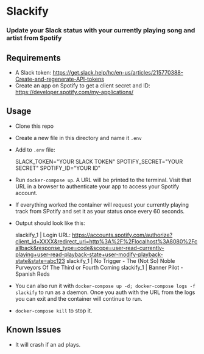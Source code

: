 # Slackify
### Update your Slack status with your currently playing song and artist from Spotify

## Requirements
 - A Slack token: https://get.slack.help/hc/en-us/articles/215770388-Create-and-regenerate-API-tokens
 - Create an app on Spotify to get a client secret and ID: https://developer.spotify.com/my-applications/

## Usage
  - Clone this repo
  - Create a new file in this directory and name it `.env`
  - Add to `.env` file:

    SLACK_TOKEN="YOUR SLACK TOKEN"
    SPOTIFY_SECRET="YOUR SECRET"
    SPOTIFY_ID="YOUR ID"

  - Run `docker-compose up`. A URL will be printed to the terminal. Visit that URL in a browser to authenticate your app to access your Spotify account.
  - If everything worked the container will request your currently playing track from SPotify and set it as your status once every 60 seconds.
  - Output should look like this:
    
    slackify_1  | Login URL: https://accounts.spotify.com/authorize?client_id=XXXX&redirect_uri=http%3A%2F%2Flocalhost%3A8080%2Fcallback&response_type=code&scope=user-read-currently-playing+user-read-playback-state+user-modify-playback-state&state=abc123
    slackify_1  | No Trigger - The (Not So) Noble Purveyors Of The Third or Fourth Coming
    slackify_1  | Banner Pilot - Spanish Reds

  - You can also run it with `docker-compose up -d; docker-compose logs -f slackify` to run as a daemon. Once you auth with the URL from the logs you can exit and the container will continue to run.
  - `docker-compose kill` to stop it.

## Known Issues
 - It will crash if an ad plays.
